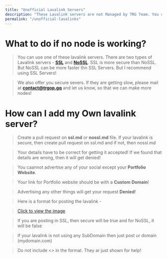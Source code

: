 ```yaml
---
title: "Unofficial Lavalink Servers"
description: "These Lavalink servers are not Managed by TRG Team. You can go with these if none of our nodes are perfect for you! Make sure to report problems of our nodes via mails, so that we can make it more better!"
permalink: "/unofficial-lavalinks"
---
```


# What to do if no node is working?
> You can use one of these lavalink servers. There are two types of Lavalink servers - **[SSL](/unofficial-lavalinks/ssl)** and **[NoSSL](/unofficial-lavalinks/nossl)**. SSL is more secure than NoSSL. But NoSSL can be more faster thn SSL Servers. But I recommend using SSL Servers!

>  We also offer you secure severs. If they are getting slow, please mail at **contact@trgop.gq** and let us know, so that we can make more nodes!

# How can I add my Own lavalink server?
> Create a pull request on **ssl.md** or **nossl.md** file. If your lavalink is secure, then create pull request on ssl.md and if not, then nossl.md

> Your details have to be correct for getting it accepted! If we found that details are wrong, then it will get denied!

> You caannot advertise any of your social except your **Portfolio Website**.

> Your link for Portfolio website should be with a **Custom Domain**!

> Advertising any other things will get your request **Denied**!

>  Here is a format for posting the lavalink -

> [Click to view the image](https://i.imgur.com/0NWJgpN.png)

> If you are posting in SSL, then secure will be true and for NoSSL, it will be false

> If your lavalink is not using any SubDomain then just post ur domain (mydomain.com)

> Do not include <> in the format. They ar just shown for help!
